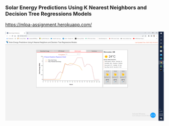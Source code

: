 ### Solar Energy Predictions Using K Nearest Neighbors and Decision Tree Regressions Models ###
https://mlpa-assignment.herokuapp.com/

![](Untitled.png)
